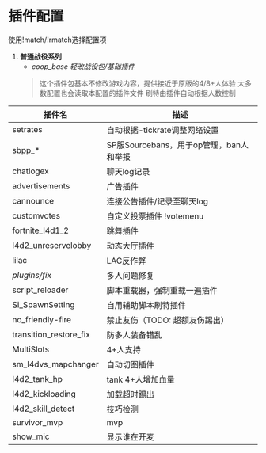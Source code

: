 # 插件配置

使用!match/!rmatch选择配置项

1. **普通战役系列**
   * *coop_base 轻改战役包/基础插件*
    > 这个插件包基本不修改游戏内容，提供接近于原版的4/8+人体验
    > 大多数配置也会读取本配置的插件文件
    > 刷特由插件自动根据人数控制
    
| 插件名              | 描述                                    |
| ------------------- | --------------------------------------- |
| setrates            | 自动根据-tickrate调整网络设置           |
| sbpp_*              | SP服Sourcebans，用于op管理，ban人和举报 |
| chatlogex           | 聊天log记录                             |
| advertisements      | 广告插件                                |
| cannounce           | 连接公告插件/记录至聊天log              |
| customvotes         | 自定义投票插件 !votemenu                |
| fortnite_l4d1_2     | 跳舞插件                                |
| l4d2_unreservelobby | 动态大厅插件                            |
| lilac               | LAC反作弊                               |
| *plugins/fix*       | 多人问题修复                            |
| script_reloader     | 脚本重载器，强制重载一遍插件            |
| Si_SpawnSetting     | 自用辅助脚本刷特插件                    |
| no_friendly-fire     | 禁止友伤（TODO: 超额友伤踢出）                 |
|transition_restore_fix|防多人装备错乱|
|MultiSlots|4+人支持|
|sm_l4dvs_mapchanger|自动切图插件|
|l4d2_tank_hp|tank 4+人增加血量|
|l4d2_kickloading|加载超时踢出|
|l4d2_skill_detect|技巧检测|
|survivor_mvp|mvp|
|show_mic|显示谁在开麦|
